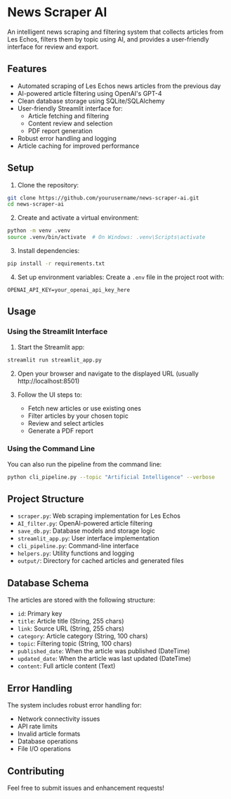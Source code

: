 # News Scraper AI

An intelligent news scraping and filtering system that collects articles from Les Echos, filters them by topic using AI, and provides a user-friendly interface for review and export.

## Features

- Automated scraping of Les Echos news articles from the previous day
- AI-powered article filtering using OpenAI's GPT-4
- Clean database storage using SQLite/SQLAlchemy
- User-friendly Streamlit interface for:
  - Article fetching and filtering
  - Content review and selection
  - PDF report generation
- Robust error handling and logging
- Article caching for improved performance

## Setup

1. Clone the repository:
```bash
git clone https://github.com/yourusername/news-scraper-ai.git
cd news-scraper-ai
```

2. Create and activate a virtual environment:
```bash
python -m venv .venv
source .venv/bin/activate  # On Windows: .venv\Scripts\activate
```

3. Install dependencies:
```bash
pip install -r requirements.txt
```

4. Set up environment variables:
Create a `.env` file in the project root with:
```
OPENAI_API_KEY=your_openai_api_key_here
```

## Usage

### Using the Streamlit Interface

1. Start the Streamlit app:
```bash
streamlit run streamlit_app.py
```

2. Open your browser and navigate to the displayed URL (usually http://localhost:8501)

3. Follow the UI steps to:
   - Fetch new articles or use existing ones
   - Filter articles by your chosen topic
   - Review and select articles
   - Generate a PDF report

### Using the Command Line

You can also run the pipeline from the command line:

```bash
python cli_pipeline.py --topic "Artificial Intelligence" --verbose
```

## Project Structure

- `scraper.py`: Web scraping implementation for Les Echos
- `AI_filter.py`: OpenAI-powered article filtering
- `save_db.py`: Database models and storage logic
- `streamlit_app.py`: User interface implementation
- `cli_pipeline.py`: Command-line interface
- `helpers.py`: Utility functions and logging
- `output/`: Directory for cached articles and generated files

## Database Schema

The articles are stored with the following structure:

- `id`: Primary key
- `title`: Article title (String, 255 chars)
- `link`: Source URL (String, 255 chars)
- `category`: Article category (String, 100 chars)
- `topic`: Filtering topic (String, 100 chars)
- `published_date`: When the article was published (DateTime)
- `updated_date`: When the article was last updated (DateTime)
- `content`: Full article content (Text)

## Error Handling

The system includes robust error handling for:
- Network connectivity issues
- API rate limits
- Invalid article formats
- Database operations
- File I/O operations

## Contributing

Feel free to submit issues and enhancement requests!